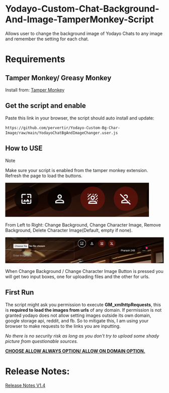# Yodayo-Custom-Chat-Background-And-Image-TamperMonkey-Script
 Allows user to change the background image of Yodayo Chats to any image and remember the setting for each chat.


# Requirements

## Tamper Monkey/ Greasy Monkey
Install from: [Tamper Monkey](https://www.tampermonkey.net/)

## Get the script and enable
Paste this link in your browser, the script should auto install and update: 
```
https://github.com/pervertir/Yodayo-Custom-Bg-Char-Image/raw/main/YodayoChatBgAndImageChanger.user.js
```


## How to USE

>[!NOTE]
Make sure your script is enabled from the tamper monkey extension. Refresh the page to load the buttons.

![UI Description](UI.png)

From Left to Right: Change Background, Change Character Image, Remove Background, Delete Character Image(Default, empty if none).


![UI Expanded](UI-Expanded.png)


When Change Background / Change Character Image Button is pressed you will get two input boxes, one for uploading files and the other for urls.


## First Run
The script might ask you permission to execute **GM_xmlhttpRequests**, this is **required to load the images from urls** of any domain. If permission is not granted yodayo does not allow setting images outside its own domain, google storage api, reddit, and fb. So to mitigate this, I am using your browser to make requests to the links you are inputting. 

*No there is no security risk as long as you don't try to upload some shady picture from questionable sources.* 

**<u>CHOOSE ALLOW ALWAYS OPTION/ ALLOW ON DOMAIN OPTION.</u>**

# Release Notes: 

[Release Notes V1.4](RELEASE_NOTES.md)
